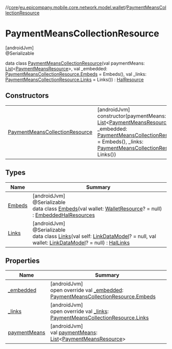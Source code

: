 //[core](../../../index.md)/[eu.epicompany.mobile.core.network.model.wallet](../index.md)/[PaymentMeansCollectionResource](index.md)

# PaymentMeansCollectionResource

[androidJvm]\
@Serializable

data class [PaymentMeansCollectionResource](index.md)(val paymentMeans: [List](https://kotlinlang.org/api/latest/jvm/stdlib/kotlin.collections/-list/index.html)&lt;[PaymentMeansResource](../-payment-means-resource/index.md)&gt;, val _embedded: [PaymentMeansCollectionResource.Embeds](-embeds/index.md) = Embeds(), val _links: [PaymentMeansCollectionResource.Links](-links/index.md) = Links()) : [HalResource](../../eu.epicompany.mobile.core.network.hypermedia/-hal-resource/index.md)

## Constructors

| | |
|---|---|
| [PaymentMeansCollectionResource](-payment-means-collection-resource.md) | [androidJvm]<br>constructor(paymentMeans: [List](https://kotlinlang.org/api/latest/jvm/stdlib/kotlin.collections/-list/index.html)&lt;[PaymentMeansResource](../-payment-means-resource/index.md)&gt;, _embedded: [PaymentMeansCollectionResource.Embeds](-embeds/index.md) = Embeds(), _links: [PaymentMeansCollectionResource.Links](-links/index.md) = Links()) |

## Types

| Name | Summary |
|---|---|
| [Embeds](-embeds/index.md) | [androidJvm]<br>@Serializable<br>data class [Embeds](-embeds/index.md)(val wallet: [WalletResource](../-wallet-resource/index.md)? = null) : [EmbeddedHalResources](../../eu.epicompany.mobile.core.network.hypermedia/-embedded-hal-resources/index.md) |
| [Links](-links/index.md) | [androidJvm]<br>@Serializable<br>data class [Links](-links/index.md)(val self: [LinkDataModel](../../eu.epicompany.mobile.core.network.hypermedia/-link-data-model/index.md)? = null, val wallet: [LinkDataModel](../../eu.epicompany.mobile.core.network.hypermedia/-link-data-model/index.md)? = null) : [HalLinks](../../eu.epicompany.mobile.core.network.hypermedia/-hal-links/index.md) |

## Properties

| Name | Summary |
|---|---|
| [_embedded](_embedded.md) | [androidJvm]<br>open override val [_embedded](_embedded.md): [PaymentMeansCollectionResource.Embeds](-embeds/index.md) |
| [_links](_links.md) | [androidJvm]<br>open override val [_links](_links.md): [PaymentMeansCollectionResource.Links](-links/index.md) |
| [paymentMeans](payment-means.md) | [androidJvm]<br>val [paymentMeans](payment-means.md): [List](https://kotlinlang.org/api/latest/jvm/stdlib/kotlin.collections/-list/index.html)&lt;[PaymentMeansResource](../-payment-means-resource/index.md)&gt; |
